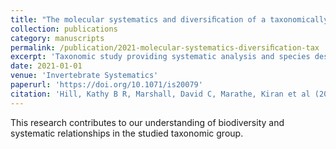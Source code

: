 ```yaml
---
title: "The molecular systematics and diversiﬁcation of a taxonomically unstable group of Asian cicada tribes related to Cicadini Latreille, 1802 (Hemiptera : Cicadidae)"
collection: publications
category: manuscripts
permalink: /publication/2021-molecular-systematics-diversiﬁcation-tax
excerpt: 'Taxonomic study providing systematic analysis and species descriptions.'
date: 2021-01-01
venue: 'Invertebrate Systematics'
paperurl: 'https://doi.org/10.1071/is20079'
citation: 'Hill, Kathy B R, Marshall, David C, Marathe, Kiran et al (2021). &quot;The molecular systematics and diversiﬁcation of a taxonomically unstable group of Asian cicada tribes related to Cicadini Latreille, 1802 (Hemiptera : Cicadidae).&quot; <i>Invertebrate Systematics</i> 35: 570--601.'
---
```


This research contributes to our understanding of biodiversity and systematic relationships in the studied taxonomic group.

